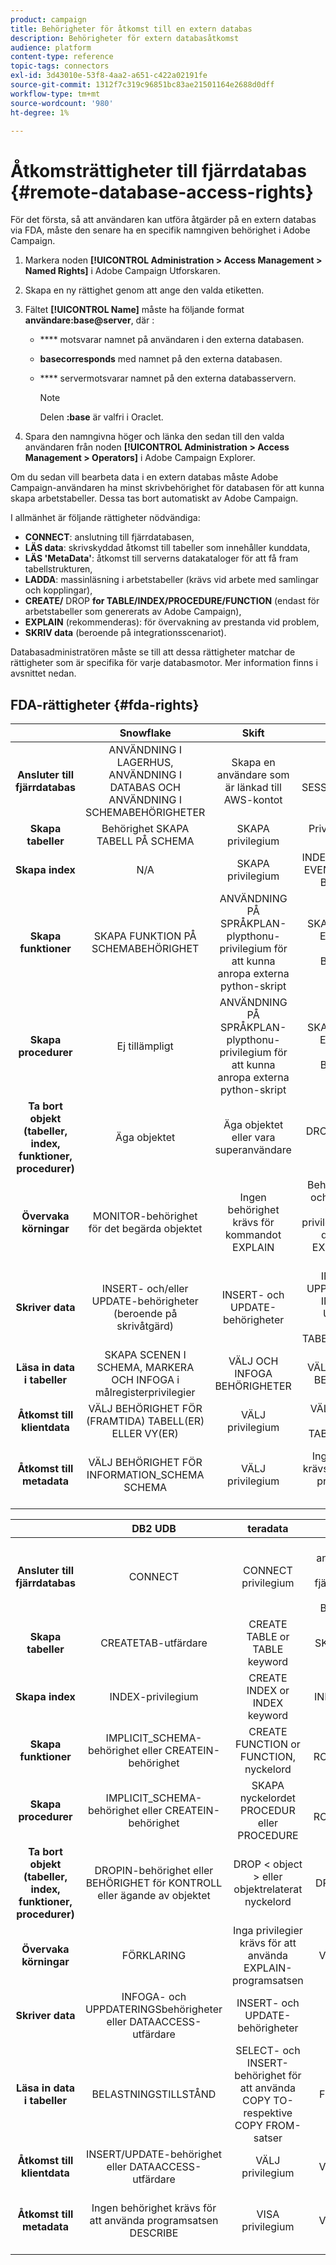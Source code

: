 ```yaml
---
product: campaign
title: Behörigheter för åtkomst till en extern databas
description: Behörigheter för extern databasåtkomst
audience: platform
content-type: reference
topic-tags: connectors
exl-id: 3d43010e-53f8-4aa2-a651-c422a02191fe
source-git-commit: 1312f7c319c96851bc83ae21501164e2688d0dff
workflow-type: tm+mt
source-wordcount: '980'
ht-degree: 1%

---
```


# Åtkomsträttigheter till fjärrdatabas {#remote-database-access-rights}

För det första, så att användaren kan utföra åtgärder på en extern databas via FDA, måste den senare ha en specifik namngiven behörighet i Adobe Campaign.

1. Markera noden **[!UICONTROL Administration > Access Management > Named Rights]** i Adobe Campaign Utforskaren.
1. Skapa en ny rättighet genom att ange den valda etiketten.
1. Fältet **[!UICONTROL Name]** måste ha följande format **användare:base@server**, där :

   * **** motsvarar namnet på användaren i den externa databasen.
   * **basecorresponds** med namnet på den externa databasen.
   * **** servermotsvarar namnet på den externa databasservern.

      >[!NOTE]
      >
      >Delen **:base** är valfri i Oraclet.

1. Spara den namngivna höger och länka den sedan till den valda användaren från noden **[!UICONTROL Administration > Access Management > Operators]** i Adobe Campaign Explorer.

Om du sedan vill bearbeta data i en extern databas måste Adobe Campaign-användaren ha minst skrivbehörighet för databasen för att kunna skapa arbetstabeller. Dessa tas bort automatiskt av Adobe Campaign.

I allmänhet är följande rättigheter nödvändiga:

* **CONNECT**: anslutning till fjärrdatabasen,
* **LÄS data**: skrivskyddad åtkomst till tabeller som innehåller kunddata,
* **LÄS &#39;MetaData&#39;**: åtkomst till serverns datakataloger för att få fram tabellstrukturen,
* **LADDA**: massinläsning i arbetstabeller (krävs vid arbete med samlingar och kopplingar),
* **CREATE/** DROP **for TABLE/INDEX/PROCEDURE/FUNCTION** (endast för arbetstabeller som genererats av Adobe Campaign),
* **EXPLAIN**  (rekommenderas): för övervakning av prestanda vid problem,
* **SKRIV data**  (beroende på integrationsscenariot).

Databasadministratören måste se till att dessa rättigheter matchar de rättigheter som är specifika för varje databasmotor. Mer information finns i avsnittet nedan.

## FDA-rättigheter {#fda-rights}

|   | Snowflake | Skift | Oracle | SQLServer | PostgreSQL | MySQL |
|:-:|:-:|:-:|:-:|:-:|:-:|:-:|
| **Ansluter till fjärrdatabas** | ANVÄNDNING I LAGERHUS, ANVÄNDNING I DATABAS OCH ANVÄNDNING I SCHEMABEHÖRIGHETER | Skapa en användare som är länkad till AWS-kontot | SKAPA SESSIONSprivilegium | CONNECT behörighet | CONNECT privilegium | Skapa en användare som är bunden till en fjärrvärddator som har ALLA BEHÖRIGHETER |
| **Skapa tabeller** | Behörighet SKAPA TABELL PÅ SCHEMA | SKAPA privilegium | Privilegium SKAPA TABELL | SKAPA TABELLBEHÖRIGHET | SKAPA privilegium | SKAPA privilegium |
| **Skapa index** | N/A | SKAPA privilegium | INDEX- eller CREATE EVENTUELL INDEX-BEHÖRIGHET | ALTERNATIVbehörighet | SKAPA privilegium | INDEX-privilegium |
| **Skapa funktioner** | SKAPA FUNKTION PÅ SCHEMABEHÖRIGHET | ANVÄNDNING PÅ SPRÅKPLAN-plypthonu-privilegium för att kunna anropa externa python-skript | SKAPA PROCEDUR ELLER SKAPA VALFRITT BEHÖRIGHET | SKAPA FUNKTIONSTILLSTÅND | Behörighet att använda | SKAPA ROUTINprivilegium |
| **Skapa procedurer** | Ej tillämpligt | ANVÄNDNING PÅ SPRÅKPLAN-plypthonu-privilegium för att kunna anropa externa python-skript | SKAPA PROCEDUR ELLER SKAPA VALFRITT BEHÖRIGHET | SKAPA PROCESSTILLSTÅND | Behörighet för ANVÄNDNING (procedurer är funktioner) | SKAPA ROUTINprivilegium |
| **Ta bort objekt (tabeller, index, funktioner, procedurer)** | Äga objektet | Äga objektet eller vara superanvändare | DROP ANY &lt; object > privilege | ALTERNATIVbehörighet | Tabell: äger tabellindexet: äger indexfunktionen: äger funktionen | DROP-privilegium |
| **Övervaka körningar** | MONITOR-behörighet för det begärda objektet | Ingen behörighet krävs för kommandot EXPLAIN | Behörighet INSERT och SELECT samt nödvändiga privilegier för att köra den sats som EXPLAIN-planen baseras på | SHOWPLAN-behörighet | Inga privilegier krävs för att använda EXPLAIN-programsatsen | VÄLJ privilegium |
| **Skriver data** | INSERT- och/eller UPDATE-behörigheter (beroende på skrivåtgärd) | INSERT- och UPDATE-behörigheter | INFOGA OCH UPPDATERA ELLER INFOGA OCH UPPDATERA VALFRITT TABELLBEHÖRIGHET | INFOGA- och UPPDATERINGSbehörigheter | INSERT- och UPDATE-behörigheter | INSERT- och UPDATE-behörigheter |
| **Läsa in data i tabeller** | SKAPA SCENEN I SCHEMA, MARKERA OCH INFOGA i målregisterprivilegier | VÄLJ OCH INFOGA BEHÖRIGHETER | VÄLJ OCH INFOGA BEHÖRIGHETER | INFOGA, ADMINISTRERA BULK-ÅTGÄRDER OCH ALTER TABLE-behörigheter | VÄLJ OCH INFOGA BEHÖRIGHETER | FILE-privilegium |
| **Åtkomst till klientdata** | VÄLJ BEHÖRIGHET FÖR (FRAMTIDA) TABELL(ER) ELLER VY(ER) | VÄLJ privilegium | VÄLJ ELLER VÄLJ ETT TABELLprivilegium | VÄLJ behörighet | VÄLJ privilegium | VÄLJ privilegium |
| **Åtkomst till metadata** | VÄLJ BEHÖRIGHET FÖR INFORMATION_SCHEMA SCHEMA | VÄLJ privilegium | Ingen behörighet krävs för att använda programsatsen DESCRIBE | VISA DEFINITIONSTILLSTÅND | Det krävs inget privilegium för att använda kommandot &quot;\d table&quot; | VÄLJ privilegium |

|   | DB2 UDB | teradata | InfiniDB | sybase IQ/Sybase ASE | Netezza | AsterData |
|:-:|:-:|:-:|:-:|:-:|:-:|:-:|
| **Ansluter till fjärrdatabas** | CONNECT | CONNECT privilegium | Skapa en användare som är bunden till en fjärrvärddator som har ALLA BEHÖRIGHETER | Ingen behörighet krävs för programsatsen CONNECT | Inget privilegium krävs | CONNECT privilegium |
| **Skapa tabeller** | CREATETAB-utfärdare | CREATE TABLE or TABLE keyword | SKAPA privilegium | RESURSutfärdare och SKAPA behörighet | TABELLprivilegium | SKAPA privilegium |
| **Skapa index** | INDEX-privilegium | CREATE INDEX or INDEX keyword | INDEX-privilegium | RESURSutfärdare och SKAPA behörighet | INDEX-privilegium | SKAPA privilegium |
| **Skapa funktioner** | IMPLICIT_SCHEMA-behörighet eller CREATEIN-behörighet | CREATE FUNCTION or FUNCTION, nyckelord | SKAPA ROUTINprivilegium | RESURSANSVARIG eller DBA-myndighet för Java-funktioner | BEHÖRIGHET FÖR FUNKTION | SKAPA FUNKTIONSHINDER |
| **Skapa procedurer** | IMPLICIT_SCHEMA-behörighet eller CREATEIN-behörighet | SKAPA nyckelordet PROCEDUR eller PROCEDURE | SKAPA ROUTINprivilegium | RESURSANSVARIG | BEHÖRIGHET FÖR FÖRFARANDE | SKAPA FUNKTIONSHINDER |
| **Ta bort objekt (tabeller, index, funktioner, procedurer)** | DROPIN-behörighet eller BEHÖRIGHET för KONTROLL eller ägande av objektet | DROP &lt; object > eller objektrelaterat nyckelord | DROP-privilegium | Äger objektet eller DBA-utfärdaren | DROP-privilegium | Äga objektet |
| **Övervaka körningar** | FÖRKLARING | Inga privilegier krävs för att använda EXPLAIN-programsatsen | VÄLJ privilegium | Endast en systemadministratör kan köra sp_showplan | Inga privilegier krävs för att använda EXPLAIN-programsatsen | Inga privilegier krävs för att använda EXPLAIN-programsatsen |
| **Skriver data** | INFOGA- och UPPDATERINGSbehörigheter eller DATAACCESS-utfärdare | INSERT- och UPDATE-behörigheter | INSERT- och UPDATE-behörigheter | INFOGA- och UPPDATERINGSbehörigheter | INSERT- och UPDATE-behörigheter | INSERT- och UPDATE-behörigheter |
| **Läsa in data i tabeller** | BELASTNINGSTILLSTÅND | SELECT- och INSERT-behörighet för att använda COPY TO- respektive COPY FROM-satser | FILE-privilegium | Var ägare av tabellen eller behörigheten ALTER. Beroende på alternativet -gl kan LOAD TABLE bara utföras om användaren har DBA-behörighet | VÄLJ OCH INFOGA BEHÖRIGHETER | VÄLJ OCH INFOGA BEHÖRIGHETER |
| **Åtkomst till klientdata** | INSERT/UPDATE-behörighet eller DATAACCESS-utfärdare | VÄLJ privilegium | VÄLJ privilegium | VÄLJ behörighet | VÄLJ privilegium | VÄLJ privilegium |
| **Åtkomst till metadata** | Ingen behörighet krävs för att använda programsatsen DESCRIBE | VISA privilegium | VÄLJ privilegium | Ingen behörighet krävs för att använda programsatsen DESCRIBE | Det krävs inget privilegium för att använda kommandot &quot;\d table&quot; | Ingen behörighet krävs för att använda kommandot VISA |
